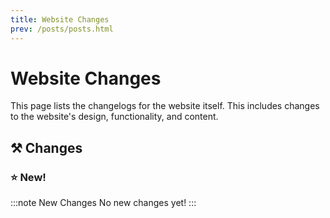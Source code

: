 ```yaml
---
title: Website Changes
prev: /posts/posts.html
---
```

# Website Changes
This page lists the changelogs for the website itself. This includes changes to the website's design, functionality, and content.

## :hammer_and_pick: Changes

### :star: New!
:::note New Changes
No new changes yet!
:::